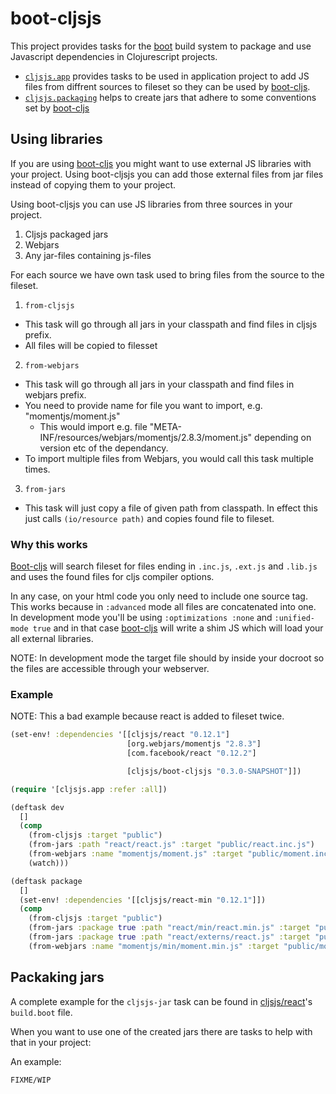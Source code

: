 # boot-cljsjs

This project provides tasks for the [boot][boot] build system to package and
use Javascript dependencies in Clojurescript projects.

- [`cljsjs.app`][cljsjs-app] provides tasks to be used in application project
to add JS files from diffrent sources to fileset so they can be used by [boot-cljs][boot-cljs].
- [`cljsjs.packaging`][cljsjs-packaging] helps to create jars that adhere to some conventions set by [boot-cljs][boot-cljs]

## Using libraries

If you are using [boot-cljs][boot-cljs] you might want to use external JS libraries
with your project. Using boot-cljsjs you can add those external files from
jar files instead of copying them to your project.

Using boot-cljsjs you can use JS libraries from three sources in your project.

1. Cljsjs packaged jars
2. Webjars
3. Any jar-files containing js-files

For each source we have own task used to bring files from the source to the fileset.

1. `from-cljsjs`
  - This task will go through all jars in your classpath and find files in cljsjs prefix.
  - All files will be copied to filesset
2. `from-webjars`
  - This task will go through all jars in your classpath and find files in webjars prefix.
  - You need to provide name for file you want to import, e.g. "momentjs/moment.js"
    - This would import e.g. file "META-INF/resources/webjars/momentjs/2.8.3/moment.js" depending on version etc of the dependancy.
  - To import multiple files from Webjars, you would call this task multiple times.
3. `from-jars`
  - This task will just copy a file of given path from classpath. In effect this
  just calls `(io/resource path)` and copies found file to fileset.

### Why this works

[Boot-cljs][boot-cljs] will search fileset for files ending in `.inc.js`, `.ext.js` and `.lib.js`
and uses the found files for cljs compiler options.

In any case, on your html code you only need to include one source tag.
This works because in `:advanced` mode all files are concatenated into one.
In development mode you'll be using `:optimizations :none` and `:unified-mode true`
and in that case [boot-cljs][boot-cljs] will write a shim JS which will load
your all external libraries.

NOTE: In development mode the target file should by inside your docroot
so the files are accessible through your webserver.

### Example

NOTE: This a bad example because react is added to fileset twice.

```clj
(set-env! :dependencies '[[cljsjs/react "0.12.1"]
                          [org.webjars/momentjs "2.8.3"]
                          [com.facebook/react "0.12.2"]

                          [cljsjs/boot-cljsjs "0.3.0-SNAPSHOT"]])

(require '[cljsjs.app :refer :all])

(deftask dev
  []
  (comp
    (from-cljsjs :target "public")
    (from-jars :path "react/react.js" :target "public/react.inc.js")
    (from-webjars :name "momentjs/moment.js" :target "public/moment.inc.js")
    (watch)))

(deftask package
  []
  (set-env! :dependencies '[[cljsjs/react-min "0.12.1"]])
  (comp
    (from-cljsjs :target "public")
    (from-jars :package true :path "react/min/react.min.js" :target "public/react.inc.js")
    (from-jars :package true :path "react/externs/react.js" :target "public/react.ext.js")
    (from-webjars :name "momentjs/min/moment.min.js" :target "public/moment.inc.js")))
```

## Packaking jars

A complete example for the `cljsjs-jar` task can be found in [cljsjs/react][cljsjs-react]'s `build.boot` file.

When you want to use one of the created jars there are tasks to help with that in your project:

An example:

```
FIXME/WIP
```

[boot]: https://github.com/boot-clj/boot
[cljsjs-packaging]: https://github.com/cljsjs/boot-cljsjs/blob/master/src/cljsjs/packaging.clj
[cljsjs-app]: https://github.com/cljsjs/boot-cljsjs/blob/master/src/cljsjs/app.clj
[boot-cljs]: https://github.com/adzerk/boot-cljs
[cljsjs-react]: https://github.com/cljsjs/packages/tree/master/react
